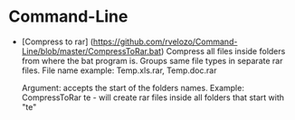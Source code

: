 Command-Line
============
* [Compress to rar] (https://github.com/rvelozo/Command-Line/blob/master/CompressToRar.bat)
  Compress all files inside folders from where the bat program is.
  Groups same file types in separate rar files.
  File name example: Temp.xls.rar, Temp.doc.rar

  Argument: accepts the start of the folders names.
  Example: CompressToRar te - will create rar files inside all folders that start with "te"
